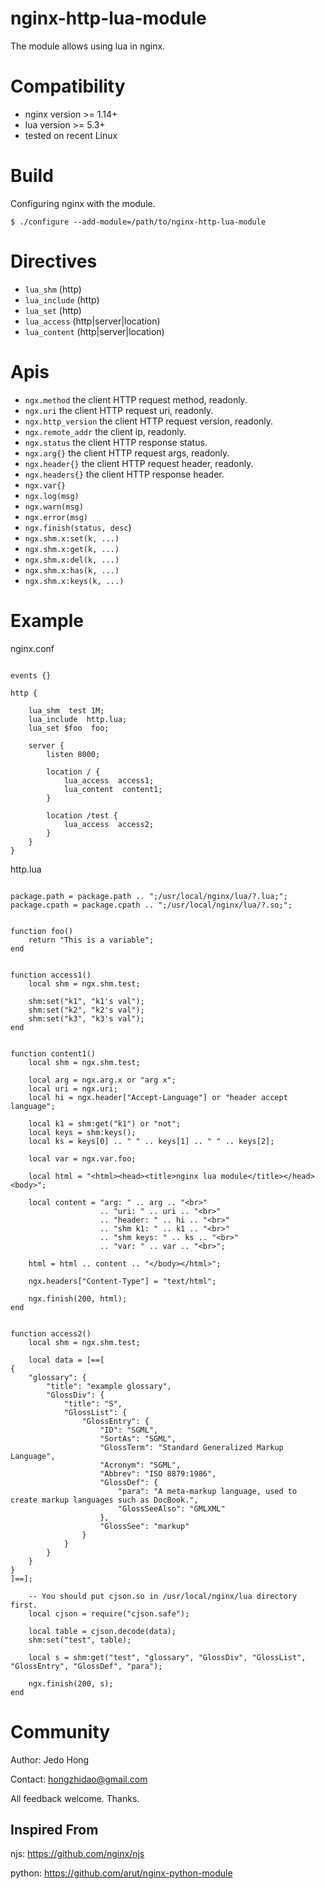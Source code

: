 # nginx-http-lua-module
The module allows using lua in nginx. 

Compatibility
=============

- nginx version >= 1.14+
- lua version >= 5.3+
- tested on recent Linux

Build
=====

Configuring nginx with the module.

    $ ./configure --add-module=/path/to/nginx-http-lua-module
    
Directives
==========

- ``lua_shm`` (http)
- ``lua_include`` (http)
- ``lua_set`` (http)
- ``lua_access`` (http|server|location)
- ``lua_content`` (http|server|location)

Apis
====
- ``ngx.method`` the client HTTP request method, readonly.
- ``ngx.uri`` the client HTTP request uri, readonly.
- ``ngx.http_version`` the client HTTP request version, readonly.
- ``ngx.remote_addr`` the client ip, readonly.
- ``ngx.status`` the client HTTP response status.
- ``ngx.arg{}`` the client HTTP request args, readonly.
- ``ngx.header{}`` the client HTTP request header, readonly.
- ``ngx.headers{}`` the client HTTP response header.
- ``ngx.var{}``
- ``ngx.log(msg)``
- ``ngx.warn(msg)``
- ``ngx.error(msg)``
- ``ngx.finish(status, desc``)
- ``ngx.shm.x:set(k, ...)``
- ``ngx.shm.x:get(k, ...)``
- ``ngx.shm.x:del(k, ...)``
- ``ngx.shm.x:has(k, ...)``
- ``ngx.shm.x:keys(k, ...)``


Example
=======

nginx.conf
```

events {}

http {

    lua_shm  test 1M;
    lua_include  http.lua;
    lua_set $foo  foo;

    server {
        listen 8000;

        location / {
            lua_access  access1;
            lua_content  content1;
        }

        location /test {
            lua_access  access2;
        }
    }
}
```

http.lua
```

package.path = package.path .. ";/usr/local/nginx/lua/?.lua;";
package.cpath = package.cpath .. ";/usr/local/nginx/lua/?.so;";


function foo()
    return "This is a variable";
end


function access1()
    local shm = ngx.shm.test;

    shm:set("k1", "k1's val");
    shm:set("k2", "k2's val");
    shm:set("k3", "k3's val");
end


function content1()
    local shm = ngx.shm.test;

    local arg = ngx.arg.x or "arg x";
    local uri = ngx.uri;
    local hi = ngx.header["Accept-Language"] or "header accept language";

    local k1 = shm:get("k1") or "not";
    local keys = shm:keys();
    local ks = keys[0] .. " " .. keys[1] .. " " .. keys[2];

    local var = ngx.var.foo;

    local html = "<html><head><title>nginx lua module</title></head><body>";

    local content = "arg: " .. arg .. "<br>"
                    .. "uri: " .. uri .. "<br>"
                    .. "header: " .. hi .. "<br>"
                    .. "shm k1: " .. k1 .. "<br>"
                    .. "shm keys: " .. ks .. "<br>"
                    .. "var: " .. var .. "<br>";

    html = html .. content .. "</body></html>";

    ngx.headers["Content-Type"] = "text/html";

    ngx.finish(200, html);
end


function access2()
    local shm = ngx.shm.test;

    local data = [==[
{
    "glossary": {
        "title": "example glossary",
        "GlossDiv": {
            "title": "S",
            "GlossList": {
                "GlossEntry": {
                    "ID": "SGML",
                    "SortAs": "SGML",
                    "GlossTerm": "Standard Generalized Markup Language",
                    "Acronym": "SGML",
                    "Abbrev": "ISO 8879:1986",
                    "GlossDef": {
                        "para": "A meta-markup language, used to create markup languages such as DocBook.",
                        "GlossSeeAlso": "GMLXML"
                    },
                    "GlossSee": "markup"
                }
            }
        }
    }
}
]==];

    -- You should put cjson.so in /usr/local/nginx/lua directory first.
    local cjson = require("cjson.safe");

    local table = cjson.decode(data);
    shm:set("test", table);

    local s = shm:get("test", "glossary", "GlossDiv", "GlossList", "GlossEntry", "GlossDef", "para");

    ngx.finish(200, s);
end
```

Community
=========

Author: Jedo Hong 

Contact: hongzhidao@gmail.com

All feedback welcome. Thanks.

Inspired From
-------------
njs: https://github.com/nginx/njs

python: https://github.com/arut/nginx-python-module
